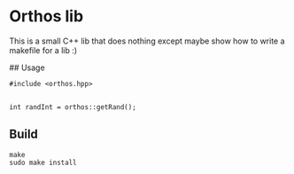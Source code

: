 # Orthos lib
This is a small C++ lib that does nothing except maybe show how to write a makefile for a lib :)

## Usage

```
#include <orthos.hpp>


int randInt = orthos::getRand();
```

## Build

```
make
sudo make install
```

